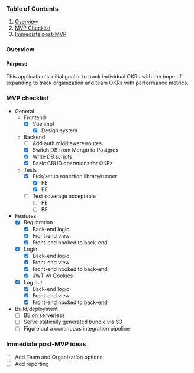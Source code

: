 ### <a name="ToC"></a>Table of Contents

1. [Overview](#overview)
2. [MVP Checklist](#mvp)
3. [Immediate post-MVP](#post-mvp)

### <a name="overview"></a>Overview

#### Purpose

This application's initial goal is to track individual OKRs with the hope of expanding to track organization and team OKRs with performance metrics.

### <a name="mvp"></a> MVP checklist

- General
  - Frontend
    - [x] Vue impl
      - [x] Design system
  - Backend
    - [ ] Add auth middleware/routes
    - [x] Switch DB from Mongo to Postgres
    - [x] Write DB scripts
    - [x] Basic CRUD operations for OKRs
  - Tests
    - [x] Pick/setup assertion library/runner
      - [x] FE
      - [x] BE
    - [ ] Test coverage acceptable
      - [ ] FE
      - [ ] BE
- Features
  - [x] Registration
    - [x] Back-end logic
    - [x] Front-end view
    - [x] Front-end hooked to back-end
  - [x] Login
    - [x] Back-end logic
    - [x] Front-end view
    - [x] Front-end hooked to back-end
    - [x] JWT w/ Cookies
  - [x] Log out
    - [x] Back-end logic
    - [x] Front-end view
    - [x] Front-end hooked to back-end
- Build/deployment
  - [ ] BE on serverless
  - [ ] Serve statically generated bundle via S3
  - [ ] Figure out a continuous integration pipeline

### <a name="post-mvp"></a> Immediate post-MVP ideas

- [ ] Add Team and Organization options
- [ ] Add reporting
